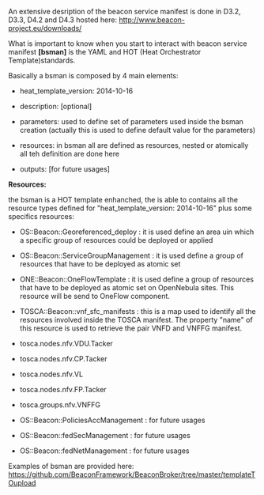 An extensive desription of the beacon service manifest is done in D3.2, D3.3, D4.2 and D4.3 hosted here: http://www.beacon-project.eu/downloads/

What is important to know when you start to interact with beacon service manifest **[bsman]** is the YAML and HOT (Heat Orchestrator Template)standards.

Basically a bsman is composed by 4 main elements:

* heat_template_version: 2014-10-16

* description: [optional]

* parameters: used to define set of parameters used inside the bsman creation (actually this is used to define default value for the parameters)

* resources: in bsman all are defined as resources, nested or atomically all teh definition are done here

* outputs: [for future usages]

**Resources:**

the bsman is a HOT template enhanched, the is able to contains all the resource types defined for "heat_template_version: 2014-10-16"  plus some specifics resources: 

* OS::Beacon::Georeferenced_deploy : it is used define an area uin which a specific group of resources could be deployed or applied

* OS::Beacon::ServiceGroupManagement : it is used define a group of resources that have to be deployed as atomic set

* ONE::Beacon::OneFlowTemplate : it is used define a group of resources that have to be deployed as atomic set on OpenNebula sites. This resource will be send to OneFlow component. 

* TOSCA::Beacon::vnf_sfc_manifests : this is a map used to identify all the resources involved inside the TOSCA manifest. The property "name" of this resource is used to retrieve the pair VNFD and VNFFG manifest.

* tosca.nodes.nfv.VDU.Tacker

* tosca.nodes.nfv.CP.Tacker

* tosca.nodes.nfv.VL

* tosca.nodes.nfv.FP.Tacker

* tosca.groups.nfv.VNFFG

* OS::Beacon::PoliciesAccManagement : for future usages

* OS::Beacon::fedSecManagement : for future usages

* OS::Beacon::fedNetManagement : for future usages

Examples of bsman are provided here: https://github.com/BeaconFramework/BeaconBroker/tree/master/templateTOupload
